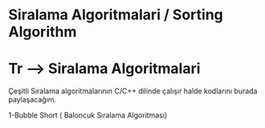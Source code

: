 # Siralama Algoritmalari / Sorting Algorithm

<h1> Tr --> Siralama Algoritmalari </h1>

Çeşitli Sıralama algoritmalarının C/C++ dilinde çalışır halde kodlarını burada paylaşacağım.

1-Bubble Short ( Baloncuk Sıralama Algoritması)


